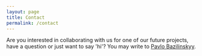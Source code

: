 ```yaml
---
layout: page
title: Contact
permalink: /contact
---
```


Are you interested in collaborating with us for one of our future projects, have a question or just want to say 'hi'? You may write to [Pavlo Bazilinskyy](mailto:p.bazilinskyy@tue.nl).